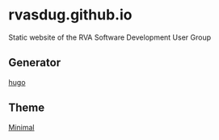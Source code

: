 # rvasdug.github.io
Static website of the RVA Software Development User Group

## Generator
[hugo](https://gohugo.io/)

## Theme
[Minimal](https://themes.gohugo.io/themes/minimal/) 
